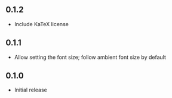 ## 0.1.2

* Include KaTeX license

## 0.1.1

* Allow setting the font size; follow ambient font size by default

## 0.1.0

* Initial release
